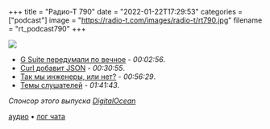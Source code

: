 +++
title = "Радио-Т 790"
date = "2022-01-22T17:29:53"
categories = ["podcast"]
image = "https://radio-t.com/images/radio-t/rt790.jpg"
filename = "rt_podcast790"
+++

![](https://radio-t.com/images/radio-t/rt790.jpg)

- [G Suite передумали по вечное](https://9to5google.com/2022/01/19/g-suite-legacy-free-edition/) - *00:02:56*.
- [Curl добавит JSON](https://curl.se/mail/archive-2022-01/0043.html) - *00:30:55*.
- [Так мы инженеры, или нет?](https://www.hillelwayne.com/post/are-we-really-engineers/) - *00:56:29*.
- [Темы слушателей](https://radio-t.com/p/2022/01/18/prep-790/) - *01:41:43*.

*Спонсор этого выпуска [DigitalOcean](https://do.co/radiot)*


[аудио](https://cdn.radio-t.com/rt_podcast790.mp3) • [лог чата](https://chat.radio-t.com/logs/radio-t-790.html)
<audio src="https://cdn.radio-t.com/rt_podcast790.mp3" preload="none"></audio>
